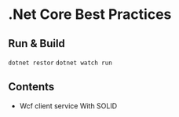 # .Net Core Best Practices

## Run & Build

`dotnet restor`
`dotnet watch run`

## Contents

* Wcf client service With SOLID
